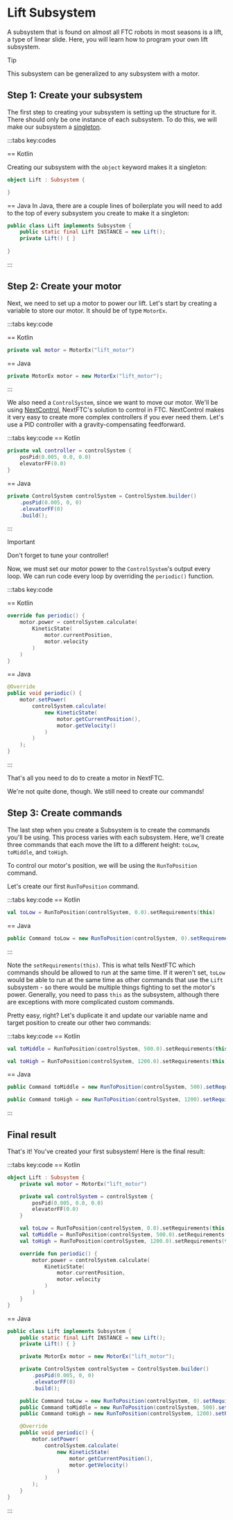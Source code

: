 # Lift Subsystem

A subsystem that is found on almost all FTC robots in most seasons is a lift, a
type of linear slide. Here, you
will learn how to program your own lift subsystem.

> [!TIP]
> This subsystem can be generalized to any subsystem with a motor.

## Step 1: Create your subsystem

The first step to creating your subsystem is setting up the structure for it.
There should only be one instance of each
subsystem. To do this, we will make our subsystem
a [singleton](https://www.geeksforgeeks.org/singleton-design-pattern/).

:::tabs key:codes

== Kotlin

Creating our subsystem with the `object` keyword makes it a singleton:

```kotlin
object Lift : Subsystem {

}
```

== Java
In Java, there are a couple lines of boilerplate you will need to add to the top
of every subsystem you create to
make it a singleton:

```java
public class Lift implements Subsystem {
    public static final Lift INSTANCE = new Lift();
    private Lift() { }
    
}
```

:::

## Step 2: Create your motor

Next, we need to set up a motor to power our lift. Let's start by creating a
variable to store our motor. It should be
of type `MotorEx`.

:::tabs key:code

== Kotlin

```kotlin
private val motor = MotorEx("lift_motor")
```

== Java

```java
private MotorEx motor = new MotorEx("lift_motor");
```

:::

We also need a `ControlSystem`, since we want to move our motor. We'll be
using [NextControl](/control), NextFTC's
solution to control in FTC. NextControl makes it very easy to create more
complex controllers if you ever need them.
Let's use a PID controller with a gravity-compensating feedforward.

:::tabs key:code
== Kotlin

```kotlin
private val controller = controlSystem {
    posPid(0.005, 0.0, 0.0)
    elevatorFF(0.0)
}
```

== Java

```java
private ControlSystem controlSystem = ControlSystem.builder()
    .posPid(0.005, 0, 0)
    .elevatorFF(0)
    .build();
```

:::

> [!IMPORTANT]
> Don't forget to tune your controller!

Now, we must set our motor power to the `ControlSystem`'s output every loop. We
can run code every loop by
overriding the `periodic()` function.

:::tabs key:code

== Kotlin

```kotlin
override fun periodic() {
    motor.power = controlSystem.calculate(
        KineticState(
            motor.currentPosition,
            motor.velocity
        )
    )
}
```

== Java

```java
@Override
public void periodic() {
    motor.setPower(
        controlSystem.calculate(
            new KineticState(
                motor.getCurrentPosition(),
                motor.getVelocity()
            )
        )
    );
}
```

:::

That's all you need to do to create a motor in NextFTC.

We're not quite done, though. We still need to create our commands!

## Step 3: Create commands

The last step when you create a Subsystem is to create the commands you'll be
using. This process varies with each
subsystem. Here, we'll create three commands that each move
the lift to a different height: `toLow`,
`toMiddle`, and `toHigh`.

To control our motor's position, we will be using the `RunToPosition` command.

Let's create our first `RunToPosition` command.

:::tabs key:code
== Kotlin

```kotlin
val toLow = RunToPosition(controlSystem, 0.0).setRequirements(this)
```

== Java

```java
public Command toLow = new RunToPosition(controlSystem, 0).setRequirements(this);
```

:::

Note the `setRequirements(this)`. This is what tells NextFTC which commands should
be allowed to run at the same time. If it weren't set, `toLow` would be able to
run at the same time as other commands that use the `Lift` subsystem - so there
would be multiple things fighting to set the motor's power. Generally, you need
to pass `this` as the subsystem, although there are exceptions with more
complicated custom commands.

Pretty easy, right? Let's duplicate it and update our variable name and target
position to create our other two
commands:

:::tabs key:code
== Kotlin

```kotlin
val toMiddle = RunToPosition(controlSystem, 500.0).setRequirements(this)

val toHigh = RunToPosition(controlSystem, 1200.0).setRequirements(this)
```

== Java

```java
public Command toMiddle = new RunToPosition(controlSystem, 500).setRequirements(this);

public Command toHigh = new RunToPosition(controlSystem, 1200).setRequirements(this);
```

:::

## Final result

That's it! You've created your first subsystem! Here is the final result:

:::tabs key:code
== Kotlin

```kotlin
object Lift : Subsystem {
    private val motor = MotorEx("lift_motor")

    private val controlSystem = controlSystem {
        posPid(0.005, 0.0, 0.0)
        elevatorFF(0.0)
    }

    val toLow = RunToPosition(controlSystem, 0.0).setRequirements(this)
    val toMiddle = RunToPosition(controlSystem, 500.0).setRequirements(this)
    val toHigh = RunToPosition(controlSystem, 1200.0).setRequirements(this)

    override fun periodic() {
        motor.power = controlSystem.calculate(
            KineticState(
                motor.currentPosition,
                motor.velocity
            )
        )
    }
}
```

== Java

```java
public class Lift implements Subsystem {
    public static final Lift INSTANCE = new Lift();
    private Lift() { }

    private MotorEx motor = new MotorEx("lift_motor");

    private ControlSystem controlSystem = ControlSystem.builder()
        .posPid(0.005, 0, 0)
        .elevatorFF(0)
        .build();

    public Command toLow = new RunToPosition(controlSystem, 0).setRequirements(this);
    public Command toMiddle = new RunToPosition(controlSystem, 500).setRequirements(this);
    public Command toHigh = new RunToPosition(controlSystem, 1200).setRequirements(this);

    @Override
    public void periodic() {
        motor.setPower(
            controlSystem.calculate(
                new KineticState(
                    motor.getCurrentPosition(),
                    motor.getVelocity()
                )
            )
        );
    }
}
```

:::
